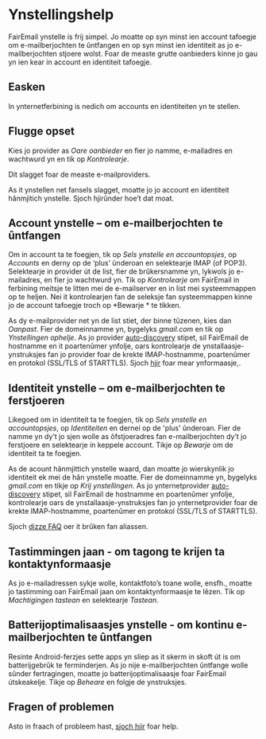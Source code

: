 # Ynstellingshelp

FairEmail ynstelle is frij simpel. Jo moatte op syn minst ien account tafoegje om e-mailberjochten te ûntfangen en op syn minst ien identiteit as jo e-mailberjochten stjoere wolst. Foar de measte grutte oanbieders kinne jo gau yn ien kear in account en identiteit tafoegje.

## Easken

In ynternetferbining is nedich om accounts en identiteiten yn te stellen.

## Flugge opset

Kies jo provider as *Oare oanbieder* en fier jo namme, e-mailadres en wachtwurd yn en tik op *Kontrolearje*.

Dit slagget foar de measte e-mailproviders.

As it ynstellen net fansels slagget, moatte jo jo account en identiteit hânmjitich ynstelle. Sjoch hjirûnder hoe’t dat moat.

## Account ynstelle – om e-mailberjochten te ûntfangen

Om in account ta te foegjen, tik op *Sels ynstelle en accountopsjes*, op *Accounts* en derny op de ‘plus’ ûnderoan en selektearje IMAP (of POP3). Selektearje in provider út de list, fier de brûkersnamme yn, lykwols jo e-mailadres, en fier jo wachtwurd yn. Tik op *Kontrolearje* om FairEmail in ferbining meitsje te litten mei de e-mailserver en in list mei systeemmappen op te heljen. Nei it kontrolearjen fan de seleksje fan systeemmappen kinne jo de account tafoegje troch op *Bewarje * te tikken.

As dy e-mailprovider net yn de list stiet, der binne tûzenen, kies dan *Oanpast*. Fier de domeinnamme yn, bygelyks *gmail.com* en tik op *Ynstellingen ophelje*. As jo provider [auto-discovery](https://tools.ietf.org/html/rfc6186) stipet, sil FairEmail de hostnamme en it poartenûmer ynfolje, oars kontrolearje de ynstallaasje-ynstruksjes fan jo provider foar de krekte IMAP-hostnamme, poartenûmer en protokol (SSL/TLS of STARTTLS). Sjoch [hjir](https://github.com/34j/FairEmailFree/blob/master/FAQ.md#authorizing-accounts) foar mear ynformaasje,.

## Identiteit ynstelle – om e-mailberjochten te ferstjoeren

Likegoed om in identiteit ta te foegjen, tik op *Sels ynstelle en accountopsjes*, op *Identiteiten* en dernei op de 'plus' ûnderoan. Fier de namme yn dy’t jo sjen wolle as ôfstjoeradres fan e-mailberjochten dy’t jo ferstjoere en selektearje in keppele account. Tikje op *Bewarje* om de identiteit ta te foegjen.

As de acount hânmjittich ynstelle waard, dan moatte jo wierskynlik jo identiteit ek mei de hân ynstelle moatte. Fier de domeinnamme yn, bygelyks *gmail.com* en tikje op *Krij ynstellingen*. As jo ynternetprovider [auto-discovery](https://tools.ietf.org/html/rfc6186) stipet, sil FairEmail de hostnamme en poartenûmer ynfolje, kontrolearje oars de ynstallaasje-ynstruksjes fan jo ynternetprovider foar de krekte IMAP-hostnamme, poartenûmer en protokol (SSL/TLS of STARTTLS).

Sjoch [dizze FAQ](https://github.com/34j/FairEmailFree/blob/master/FAQ.md#FAQ9) oer it brûken fan aliassen.

## Tastimmingen jaan - om tagong te krijen ta kontaktynformaasje

As jo e-mailadressen sykje wolle, kontaktfoto’s toane wolle, ensfh., moatte jo tastimming oan FairEmail jaan om kontaktynformaasje te lêzen. Tik op *Machtigingen tastean* en selektearje *Tastean*.

## Batterijoptimalisaasjes ynstelle - om kontinu e-mailberjochten te ûntfangen

Resinte Android-ferzjes sette apps yn sliep as it skerm in skoft út is om batterijgebrûk te ferminderjen. As jo nije e-mailberjochten ûntfange wolle sûnder fertragingen, moatte jo batterijoptimalisaasje foar FairEmail útskeakelje. Tikje op *Beheare* en folgje de ynstruksjes.

## Fragen of problemen

Asto in fraach of probleem hast, [sjoch hjir](https://github.com/34j/FairEmailFree/blob/master/FAQ.md) foar help.